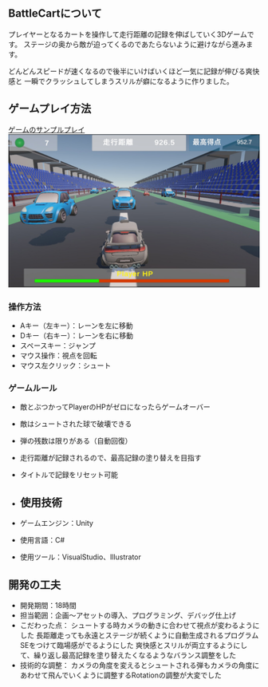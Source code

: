 ## BattleCartについて
プレイヤーとなるカートを操作して走行距離の記録を伸ばしていく3Dゲームです。
ステージの奥から敵が迫ってくるのであたらないように避けながら進みます。
  
どんどんスピードが速くなるので後半にいけばいくほど一気に記録が伸びる爽快感と
一瞬でクラッシュしてしまうスリルが癖になるように作りました。

## ゲームプレイ方法
[ゲームのサンプルプレイ](https://rune337.github.io/BattleCart_web/)
![ゲーム画面](readmeImg/batttlecart_portfolio.jpg)
  
### 操作方法
* Aキー（左キー）：レーンを左に移動
* Dキー（右キー）：レーンを右に移動
* スペースキー：ジャンプ
* マウス操作：視点を回転
* マウス左クリック：シュート
### ゲームルール
* 敵とぶつかってPlayerのHPがゼロになったらゲームオーバー
* 敵はシュートされた球で破壊できる
* 弾の残数は限りがある（自動回復）
* 走行距離が記録されるので、最高記録の塗り替えを目指す
* タイトルで記録をリセット可能

* ## 使用技術
* ゲームエンジン：Unity
* 使用言語：C#
* 使用ツール：VisualStudio、Illustrator

## 開発の工夫
* 開発期間：18時間
* 担当範囲：企画～アセットの導入、プログラミング、デバッグ仕上げ
* こだわった点：
シュートする時カメラの動きに合わせて視点が変わるようにした
長距離走っても永遠とステージが続くように自動生成されるプログラム
SEをつけて臨場感がでるようにした
爽快感とスリルが両立するようにして、繰り返し最高記録を塗り替えたくなるようなバランス調整をした
* 技術的な調整：
カメラの角度を変えるとシュートされる弾もカメラの角度にあわせて飛んでいくように調整するRotationの調整が大変でした
